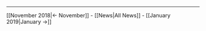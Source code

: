 <!-- LANG:EN, title="December 2018"-->

<hr>

[[November 2018|← November]] - [[News|All News]] - [[January 2019|January →]]